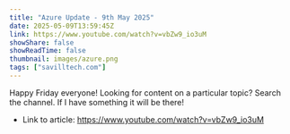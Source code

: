 ```yaml
---
title: "Azure Update - 9th May 2025"
date: 2025-05-09T13:59:45Z
link: https://www.youtube.com/watch?v=vbZw9_io3uM
showShare: false
showReadTime: false
thumbnail: images/azure.png
tags: ["savilltech.com"]
---
```

Happy Friday everyone! Looking for content on a particular topic? Search the channel. If I have something it will be there!

- Link to article: https://www.youtube.com/watch?v=vbZw9_io3uM